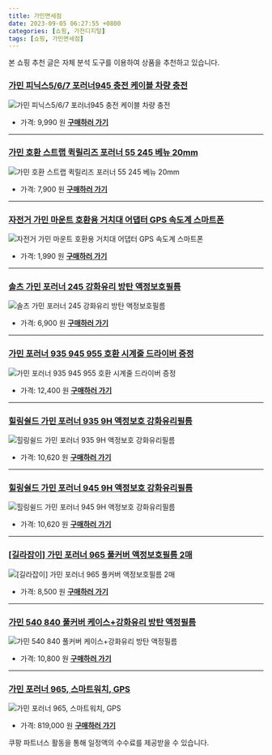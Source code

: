 ```yaml
---
title: 가민면세점
date: 2023-09-05 06:27:55 +0800
categories: [쇼핑, 가전디지털]
tags: [쇼핑, 가민면세점]
---
```

본 쇼핑 추천 글은 자체 분석 도구를 이용하여 상품을 추천하고 있습니다.
### [가민 피닉스5/6/7 포러너945 충전 케이블 차량 충전](https://link.coupang.com/re/AFFSDP?lptag=AF1030537&pageKey=7289840407&itemId=18629490110&vendorItemId=85765839797&traceid=V0-153-40a798e49dac181b&requestid=20230907062755680284822641&token=31850C%7CGM)
![가민 피닉스5/6/7 포러너945 충전 케이블 차량 충전](https://ads-partners.coupang.com/image1/pu3IhsKpxeeroIjWpqQ3HobyUDzNoyABLXthDwnLZQ1UpUy2sMND9V-FZ26YPgB4fgVPA4l-Hs3uRS9uA15_y9J2YRKSusQljGyVwu4gDu7VUyHUvo7HDZ_oaTgfQQwaKIvZn0LNEMGM6STi96zwXaDd7s7C-QJ9wVnL74khkg1yO-F2WKjC_cxWQsHW9O6AkdPSGRIiJrADZD3TnmpwQAJMfcYXKkAqcYh68ZsMYraN20QoiUxsA_eLVTQIuDxJb489ADQNW5sFxVTFILGB2SfcKpQzTYY58EAd9sTPYw==)
- 가격: 9,990 원
[**구매하러 가기**](https://link.coupang.com/re/AFFSDP?lptag=AF1030537&pageKey=7289840407&itemId=18629490110&vendorItemId=85765839797&traceid=V0-153-40a798e49dac181b&requestid=20230907062755680284822641&token=31850C%7CGM)
---
### [가민 호환 스트랩 퀵릴리즈 포러너 55 245 베뉴 20mm](https://link.coupang.com/re/AFFSDP?lptag=AF1030537&pageKey=6699991995&itemId=15515262205&vendorItemId=82734532645&traceid=V0-153-730a31773309faeb&requestid=20230907062755680284822641&token=31850C%7CGM)
![가민 호환 스트랩 퀵릴리즈 포러너 55 245 베뉴 20mm](https://ads-partners.coupang.com/image1/2giANYP7YhaWtI0y2oxUeVTTVFXdP-PsyRm9V69BurGl9l5CRSCSwfjP9pZ4XAmIjJVwtXdDxTFsnASKEWVd9BWI1p7evu2g67vmj1eCrAv14CMFTAJ0A5o4RqsH4weVKIqjIgPIuYcV1yvFP1i2FdlkS2eL2CZwpJ1kP7uiMm8RLJESZYBT1F5m05k5BmJ-c1T9oWur-91VCWA7PRXfzm5wAHUpoYvVUL6-jZSxYq9qfKznPcJDO5a0jupVSPijqh0aTpAqRFjWOPRW9h01lQdbz0VOvfiBoXdHNWoPEN0=)
- 가격: 7,900 원
[**구매하러 가기**](https://link.coupang.com/re/AFFSDP?lptag=AF1030537&pageKey=6699991995&itemId=15515262205&vendorItemId=82734532645&traceid=V0-153-730a31773309faeb&requestid=20230907062755680284822641&token=31850C%7CGM)
---
### [자전거 가민 마운트 호환용 거치대 어댑터 GPS 속도계 스마트폰](https://link.coupang.com/re/AFFSDP?lptag=AF1030537&pageKey=4870277791&itemId=6327152466&vendorItemId=72783125280&traceid=V0-153-8a9f2059055d21aa&requestid=20230907062755680284822641&token=31850C%7CGM)
![자전거 가민 마운트 호환용 거치대 어댑터 GPS 속도계 스마트폰](https://ads-partners.coupang.com/image1/gN_t2EJeuzwmnIuegENBSYpsbeypTvGRJf8Ctc8jkjuOZou_qAKNHRt4gnx_pzfi9tOnnLY-Dpp4HP0oOqb2xiXqmp983yK67expmURHL81WZxqv_c8BVuOvODqWSWib0betZHLmlRcEBWrCNI0Pxbvfk6k5Hf9Za_fruoYE-33VA5LNbTmXHUllp0M0c9bUltv88oPKIxrqcuXLB2NlAz-XBmJOae1Eqpj1jmn1JJfpwsPTPwx9eGLtSyFna2xll7aZyNJXl5U_V1M-wHkWltzYVVxmsASPoT4AVIUbbXg=)
- 가격: 1,990 원
[**구매하러 가기**](https://link.coupang.com/re/AFFSDP?lptag=AF1030537&pageKey=4870277791&itemId=6327152466&vendorItemId=72783125280&traceid=V0-153-8a9f2059055d21aa&requestid=20230907062755680284822641&token=31850C%7CGM)
---
### [솔츠 가민 포러너 245 강화유리 방탄 액정보호필름](https://link.coupang.com/re/AFFSDP?lptag=AF1030537&pageKey=4833229416&itemId=6239339649&vendorItemId=73535126214&traceid=V0-153-40fee0f0219b5d67&requestid=20230907062755680284822641&token=31850C%7CGM)
![솔츠 가민 포러너 245 강화유리 방탄 액정보호필름](https://ads-partners.coupang.com/image1/EmvSIbmi8zYH2kh1EkIveXpkdHE0WgntzqPWWGRz5M-kGl7ArtxXOkNJgyavbcz4GsQCazws9PGxqxH-ABNhr8g9SixFg9yjq6_jtseLPA5tQcXA8MF9AZ6byFpVXQMDWbP8cKKcmJL8AIXiYINPRncrbV-ZJ3pRN_WIAuRhXJOC1Nq6Th6Mv4VHxnOJc-Zha7C1l2aH487LnQCxryhMEsV8VSgr96TCogYlDYHRvZFZMkjcTS1I5f6dnqLDpDa51W1gYTXNAveT)
- 가격: 6,900 원
[**구매하러 가기**](https://link.coupang.com/re/AFFSDP?lptag=AF1030537&pageKey=4833229416&itemId=6239339649&vendorItemId=73535126214&traceid=V0-153-40fee0f0219b5d67&requestid=20230907062755680284822641&token=31850C%7CGM)
---
### [가민 포러너 935 945 955 호환 시계줄 드라이버 증정](https://link.coupang.com/re/AFFSDP?lptag=AF1030537&pageKey=6885734773&itemId=16515041655&vendorItemId=83702297711&traceid=V0-153-de7dc50b30b99598&requestid=20230907062755680284822641&token=31850C%7CGM)
![가민 포러너 935 945 955 호환 시계줄 드라이버 증정](https://ads-partners.coupang.com/image1/-PK8w_Gq-FDJ7Vn7-GVJD1NL18yluAsETROPTXMUTzzO8FWr7SsAzq6kikLwmRbjYxJ8UQWRXDBBILP2yD9-mJYYZA-0JX5WwZXw_XyS_5y_1j4-9VPcmLyqXhMHAfuvPi1dtaIEbDgsCzQrgnwBk5IudVg0h71YVl0k7is0lq0OyHXjoYRXBfNG5TFoRyYokWDLiHQP8idEFEYBT4VRcVjkvn8SCBRrqOLKjhAYJxPmkOsc8ztI-Zu96YN3eX9v9xO-DT-U3synv19sD1C5MBTxrbCAt7FdbITQF7F2R8g=)
- 가격: 12,400 원
[**구매하러 가기**](https://link.coupang.com/re/AFFSDP?lptag=AF1030537&pageKey=6885734773&itemId=16515041655&vendorItemId=83702297711&traceid=V0-153-de7dc50b30b99598&requestid=20230907062755680284822641&token=31850C%7CGM)
---
### [힐링쉴드 가민 포러너 935 9H 액정보호 강화유리필름](https://link.coupang.com/re/AFFSDP?lptag=AF1030537&pageKey=2340455252&itemId=4054657984&vendorItemId=72038778423&traceid=V0-153-159606fa5f489f30&requestid=20230907062755680284822641&token=31850C%7CGM)
![힐링쉴드 가민 포러너 935 9H 액정보호 강화유리필름](https://ads-partners.coupang.com/image1/tckZn7zHs2qVTu2NtU7lxtQRldZouWFoHWP6yeQJNfectbzfAd15nJCXK_DIqeQS5qQvM1DRpOfcnCCVIbWFxHiP2C15JD4g7lp3Y0lwcrUh-j3R_Le_n9YcwHKKIEpVY4A0xbJHHnhQeWgm9lPcJcChCLbC0fewbvJebs8aDGGCAy2PBC3FAlXYuW02EaBb3XPgk3yw7i_IE0EUR0UKsARnS3G8sBuzGyvNc-ssOLvJTsCsi_H86npRG55i7OavHzNfZJP_6iu---5_muflf-zI3vFPXRlR9bGpn0nhjyE=)
- 가격: 10,620 원
[**구매하러 가기**](https://link.coupang.com/re/AFFSDP?lptag=AF1030537&pageKey=2340455252&itemId=4054657984&vendorItemId=72038778423&traceid=V0-153-159606fa5f489f30&requestid=20230907062755680284822641&token=31850C%7CGM)
---
### [힐링쉴드 가민 포러너 945 9H 액정보호 강화유리필름](https://link.coupang.com/re/AFFSDP?lptag=AF1030537&pageKey=1418646193&itemId=2456096001&vendorItemId=70449645344&traceid=V0-153-a38ede67882e4303&requestid=20230907062755680284822641&token=31850C%7CGM)
![힐링쉴드 가민 포러너 945 9H 액정보호 강화유리필름](https://ads-partners.coupang.com/image1/2ZenWG_JfoxJBtDY2a0x2eJyRLNQvOCsHVfCpEJNjGPRu7kYQdOAYKMkmnNCjnMl_r5Vk5MKWfrvTaI8Oa2DGXBcD4xozaK8CMuONdATalCR5UTGPGmjZib4R37uP5hjJvXsUNLnmV4xsKyR1xhZauR22kJUn6oEPjjUnDS6tFyvXqOOSTWbTCMNlVwtddqsWMhHPaWhB67ukExT8V_uLG38UuCS4M2RghX77zBQ03PJHpAoSguAJZAXjEHFbnrgSoiHDOG65RYQLEbZKW6n)
- 가격: 10,620 원
[**구매하러 가기**](https://link.coupang.com/re/AFFSDP?lptag=AF1030537&pageKey=1418646193&itemId=2456096001&vendorItemId=70449645344&traceid=V0-153-a38ede67882e4303&requestid=20230907062755680284822641&token=31850C%7CGM)
---
### [[길라잡이] 가민 포러너 965 풀커버 액정보호필름 2매](https://link.coupang.com/re/AFFSDP?lptag=AF1030537&pageKey=7219476882&itemId=18291133108&vendorItemId=85436470658&traceid=V0-153-2f2d12a9e8fe257c&requestid=20230907062755680284822641&token=31850C%7CGM)
![[길라잡이] 가민 포러너 965 풀커버 액정보호필름 2매](https://ads-partners.coupang.com/image1/iDPIrupOwwhAToj_iBdeCwznxQEUl8GV4m2cHy7HYYiPpbD4RK2MM6QWDnHPn-zPRd9qV4gzDyxXepVWIR6Rdg9uu4ubi21iK-_qaPSm5KHgn-dmCGrYSSdEcMGvavjsnHDHkcOjEQjLZ6-pJmPumnXg0Aw_qC1IkKIJhHnpYbszZH343EgirIo8IguigS7JIFcpx-jrxEAAbvHw9-4SzXj48pap3jAJriXij-N7hQXC5JM4lr8lqYwxTgJbogpBhgD4_D6WqAmpdN-SToo_EAx0LCol_FmlOBv8t_SzJA==)
- 가격: 8,500 원
[**구매하러 가기**](https://link.coupang.com/re/AFFSDP?lptag=AF1030537&pageKey=7219476882&itemId=18291133108&vendorItemId=85436470658&traceid=V0-153-2f2d12a9e8fe257c&requestid=20230907062755680284822641&token=31850C%7CGM)
---
### [가민 540 840 풀커버 케이스+강화유리 방탄 액정필름](https://link.coupang.com/re/AFFSDP?lptag=AF1030537&pageKey=7328305138&itemId=18808970074&vendorItemId=85939559929&traceid=V0-153-f4be050125c722b6&requestid=20230907062755680284822641&token=31850C%7CGM)
![가민 540 840 풀커버 케이스+강화유리 방탄 액정필름](https://ads-partners.coupang.com/image1/CZJZ0jr-x9R2RI6bCX5Js5rRTipGRTThHv59n73hs6fLtOknXT7UbVQLjSWWvuRlNx4DqKrXv3O7h-QhpyMRT5fEPRqV_t4ENPwYssendT9nmPxLOlywvmYZQGp0-9ZqtlOGzaPRHsFGZQXAISK8wbJsBl_4cZFcj183gRBCW6SxtMxPJ_s69QrM6YTS07_zPtRAZVj2kfgHFrQtiG3gJ_6E5RfiI6rQyIWnQiBf_p9LvqHCfm_HQ309D0Axf9u0wQ-H3YhgkYLNCvKpnQwUcfUDXjekrhyOsr_vA9g-O51h)
- 가격: 10,800 원
[**구매하러 가기**](https://link.coupang.com/re/AFFSDP?lptag=AF1030537&pageKey=7328305138&itemId=18808970074&vendorItemId=85939559929&traceid=V0-153-f4be050125c722b6&requestid=20230907062755680284822641&token=31850C%7CGM)
---
### [가민 포러너 965, 스마트워치, GPS](https://link.coupang.com/re/AFFSDP?lptag=AF1030537&pageKey=7357651112&itemId=18948836943&vendorItemId=86075147093&traceid=V0-153-3d257691ae08f4e9&requestid=20230907062755680284822641&token=31850C%7CGM)
![가민 포러너 965, 스마트워치, GPS](https://ads-partners.coupang.com/image1/Oo2o68KOZwwTi_qBOsJycsAx0EbsiFPiuJ72Tiy2YY_flwbYFntah5dKGx-aT2gisRXEILHhl-_Px-BR4Eno6j1Sl_3qLon-4QBNMft912CE2TGFAcM9VQpZz8hvELzwg4Zul4C7lTjqAiDywsSfSQ7QqmOmqMJtTBIZhOtujv3qgb_M5qZ8nBogHLAb3iBz3vXmU2DggVBXJ6mXpkUptWgDtnrZfwGVrxyRofnTAPZYYnRlm6vQVPuyPDAMzTbr51-aws8mVOQ3byRt7fXntMFy-g88ID8aQt0kfLj_Ow==)
- 가격: 819,000 원
[**구매하러 가기**](https://link.coupang.com/re/AFFSDP?lptag=AF1030537&pageKey=7357651112&itemId=18948836943&vendorItemId=86075147093&traceid=V0-153-3d257691ae08f4e9&requestid=20230907062755680284822641&token=31850C%7CGM)


쿠팡 파트너스 활동을 통해 일정액의 수수료를 제공받을 수 있습니다.
